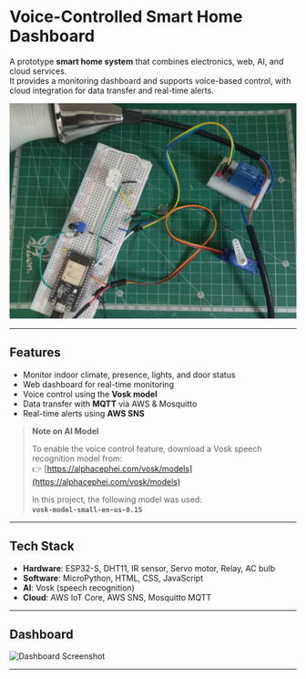 # Voice-Controlled Smart Home Dashboard  

A prototype **smart home system** that combines electronics, web, AI, and cloud services.  
It provides a monitoring dashboard and supports voice-based control, with cloud integration for data transfer and real-time alerts.  


![Prototype Image](HW.jpg)  

---

## Features  

- Monitor indoor climate, presence, lights, and door status  
- Web dashboard for real-time monitoring  
- Voice control using the **Vosk model**  
- Data transfer with **MQTT** via AWS & Mosquitto  
- Real-time alerts using **AWS SNS**  

> **Note on AI Model**  
>  
> To enable the voice control feature, download a Vosk speech recognition model from:  
> 👉 [https://alphacephei.com/vosk/models](https://alphacephei.com/vosk/models)  
>  
> In this project, the following model was used:  
> **`vosk-model-small-en-us-0.15`**  

---

## Tech Stack  

- **Hardware**: ESP32-S, DHT11, IR sensor, Servo motor, Relay, AC bulb  
- **Software**: MicroPython, HTML, CSS, JavaScript  
- **AI**: Vosk (speech recognition)  
- **Cloud**: AWS IoT Core, AWS SNS, Mosquitto MQTT

---

## Dashboard  
![Dashboard Screenshot](Dashboard.gif) 

---
